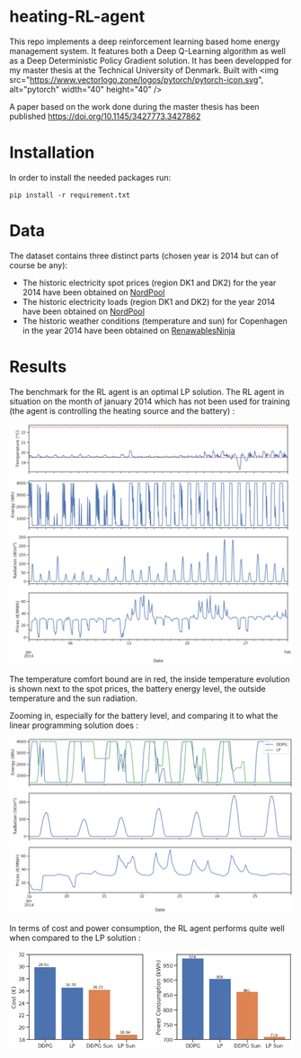 # heating-RL-agent


This repo implements a deep reinforcement learning based home energy management system. It features both a Deep Q-Learning algorithm as well as a Deep Deterministic Policy Gradient solution.
It has been developped for my master thesis at the Technical University of Denmark.
Built with <img src="https://www.vectorlogo.zone/logos/pytorch/pytorch-icon.svg", alt="pytorch" width="40" height="40" />

A paper based on the work done during the master thesis has been published https://doi.org/10.1145/3427773.3427862


# Installation

In order to install the needed packages run:
```
pip install -r requirement.txt
```



# Data
The dataset contains three distinct parts (chosen year is 2014 but can of course be any):
* The historic electricity spot prices (region DK1 and DK2) for the year 2014 have been obtained on [NordPool](https://www.nordpoolgroup.com)
* The historic electricity loads (region DK1 and DK2) for the year 2014 have been obtained on [NordPool](https://www.nordpoolgroup.com)
* The historic weather conditions (temperature and sun) for Copenhagen in the year 2014 have been obtained on [RenawablesNinja](https://www.renewables.ninja/)

# Results

The benchmark for the RL agent is an optimal LP solution.
The RL agent in situation on the month of january 2014 which has not been used for training (the agent is controlling the heating source and the battery) :

![The RL agent on january 2014](/images/DDPG_storage_eval.png "January 2014")

The temperature comfort bound are in red, the inside temperature evolution is shown next to the spot prices, the battery energy level, the outside temperature and the sun radiation.

Zooming in, especially for the battery level, and comparing it to what the linear programming solution does :

![The RL agent on a week of january 2014](/images/DDPG_storage_power_zoom_profile.png "January 2014")

In terms of cost and power consumption, the RL agent performs quite well when compared to the LP solution :

![Performance of RL vs LP](/images/comparing_ddpg_vs_lp.png "January 2014")